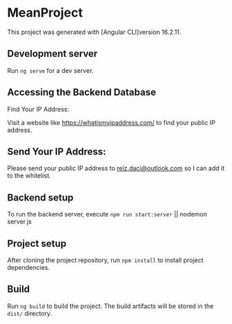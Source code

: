 # MeanProject

This project was generated with [Angular CLI]version 16.2.11.

## Development server

Run `ng serve` for a dev server. 

## Accessing the Backend Database

Find Your IP Address:

Visit a website like https://whatismyipaddress.com/ to find your public IP address.

## Send Your IP Address:

Please send your public IP address to reiz.daci@outlook.com so I can add it to the whitelist.

## Backend setup

To run the backend server, execute `npm run start:server` || nodemon server.js

## Project setup

After cloning the project repository, run `npm install` to install project dependencies.

## Build

Run `ng build` to build the project. The build artifacts will be stored in the `dist/` directory.


